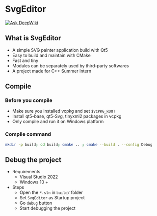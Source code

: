 # SvgEditor

[![Ask DeepWiki](https://deepwiki.com/badge.svg)](https://deepwiki.com/FluuFlaaT/SvgEditor)

## What is SvgEditor

- A simple SVG painter application build with Qt5
- Easy to build and maintain with CMake
- Fast and tiny
- Modules can be separately used by third-party softwares
- A project made for C++ Summer Intern

## Compile

### Before you compile

- Make sure you installed vcpkg and set `$VCPKG_ROOT`
- Install qt5-base, qt5-Svg, tinyxml2 packages in vcpkg
- Only compile and run it on Windows platform

### Compile command

```bash
mkdir -p build; cd build; cmake .. ; cmake --build . --config Debug
```

## Debug the project

- Requirements
    - Visual Studio 2022
    - Windows 10 +
- Steps
    - Open the `*.sln` in `build/` folder
    - Set `SvgEditor` as Startup project
    - Go `debug` button
    - Start debugging the project
